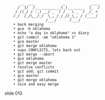            __  ___             _            ____
          /  |/  /__ _______ _(_)__ ___ _  |_  /
         / /|_/ / -_) __/ _ `/ / _ \ _ `/ _/_ <
        /_/  /_/\__/_/  \_, /_/_//_\_, / /____/
                       /___/      /___/
        • back merging
        • gco -b oklahoma
        • echo "a day in oklahoma" >> diary
        • git commit -am "oklahoma 1"
        • gco master
        • git merge oklahoma
        • uups CONFLICTS, lets back out
        • git merge --abort
        • gco oklahoma
        • git merge master
        • resolve conflicts
        • git add; git commit
        • gco master
        • git merge oklahoma
        • nice and easy merge

















































































slide 013
